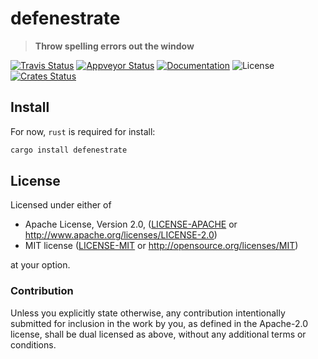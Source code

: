 # defenestrate

> **Throw spelling errors out the window**

[![Travis Status](https://travis-ci.org/crate-ci/defenestrate.svg?branch=master)](https://travis-ci.org/crate-ci/defenestrate)
[![Appveyor Status](https://ci.appveyor.com/api/projects/status/ngaynop65qg5sqpq/branch/master?svg=true)](https://ci.appveyor.com/project/epage/defenestrate/branch/master)
[![Documentation](https://img.shields.io/badge/docs-master-blue.svg)][Documentation]
![License](https://img.shields.io/crates/l/defenestrate.svg)
[![Crates Status](https://img.shields.io/crates/v/defenestrate.svg)](https://crates.io/crates/defenestrate)

## Install

For now, `rust` is required for install:

```bash
cargo install defenestrate
```

## License

Licensed under either of

 * Apache License, Version 2.0, ([LICENSE-APACHE](LICENSE-APACHE) or http://www.apache.org/licenses/LICENSE-2.0)
 * MIT license ([LICENSE-MIT](LICENSE-MIT) or http://opensource.org/licenses/MIT)

at your option.

### Contribution

Unless you explicitly state otherwise, any contribution intentionally
submitted for inclusion in the work by you, as defined in the Apache-2.0
license, shall be dual licensed as above, without any additional terms or
conditions.

[Crates.io]: https://crates.io/crates/defenestrate
[Documentation]: https://docs.rs/defenestrate

